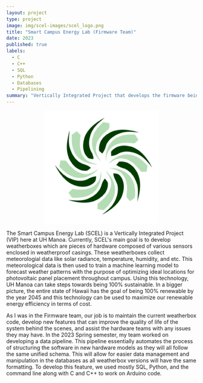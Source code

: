 ```yaml
---
layout: project
type: project
image: img/scel-images/scel_logo.png
title: "Smart Campus Energy Lab (Firmware Team)"
date: 2023
published: true
labels:
  - C
  - C++
  - SQL
  - Python
  - Databases
  - Pipelining
summary: "Vertically Integrated Project that develops the firmware being used by the weatherboxes created by the SCEL lab"
---
```

<p align="center">
<img class="img-fluid" width="300px" src="../img/scel-images/scel_logo.png">
</p>


The Smart Campus Energy Lab (SCEL) is a Vertically Integrated Project (VIP) here at UH Manoa. Currently, SCEL's main goal is to develop weatherboxes which are pieces of hardware composed of various sensors enclosed in weatherproof casings. These weatherboxes collect meteorologial data like solar radiance, temperature, humidity, and etc. This meteorological data is then used to train a machine learning model to forecast weather patterns with the purpose of optimizing ideal locations for photovoltaic panel placement throughout campus. Using this technology, UH Manoa can take steps towards being 100% sustainable. In a bigger picture, the entire state of Hawaii has the goal of being 100% renewable by the year 2045 and this technology can be used to maximize our renewable energy efficiency in terms of cost. 

As I was in the Firmware team, our job is to maintain the current weatherbox code, develop new features that can improve the quality of life of the system behind the scenes, and assist the hardware teams with any issues they may have. In the 2023 Spring semester, my team worked on developing a data pipeline. This pipeline essentially automates the process of structuring the software in new hardware models as they will all follow the same unified schema. This will allow for easier data management and manipulation in the databases as all weatherbox versions will have the same formatting. To develop this feature, we used mostly SQL, Python, and the command line along with C and C++ to work on Arduino code.
